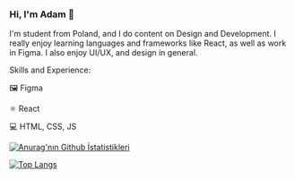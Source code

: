 ### Hi, I'm Adam 👋


I'm student from Poland, and I do content on Design and Development. I really enjoy learning languages and frameworks like React, as well as work in Figma. I also enjoy UI/UX, and design in general.

Skills and Experience:

🖼️ Figma

⚛ React

💻 HTML, CSS, JS


[![Anurag'nın Github İstatistikleri](https://github-readme-stats.vercel.app/api?username=majcheradam&theme=nord&show_icons=true)](https://adammajcher.pl)

[![Top Langs](https://github-readme-stats.vercel.app/api/top-langs/?username=majcheradam&layout=compact&theme=nord&show_icons=true)](https://adammajcher.pl)
